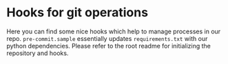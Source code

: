 # Hooks for git operations

Here you can find some nice hooks which help to manage processes in our repo. `pre-commit.sample` essentially updates `requirements.txt` with our python dependencies. Please refer to the root readme for initializing the repository and hooks.
